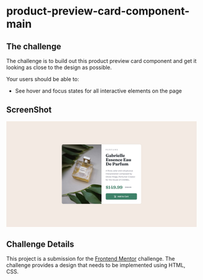 # product-preview-card-component-main

## The challenge

The challenge is to build out this product preview card component and get it looking as close to the design as possible.

Your users should be able to: 

- See hover and focus states for all interactive elements on the page

## ScreenShot
![Alt text](product-preview-card-component-main/design/desktop-design.jpg)

## Challenge Details 
This project is a submission for the [Frontend Mentor](https://www.frontendmentor.io) challenge. The challenge provides a design that needs to be implemented using HTML, CSS.
